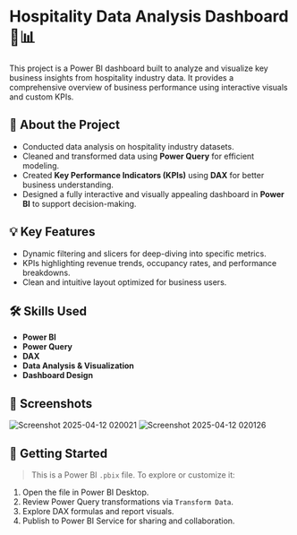 # Hospitality Data Analysis Dashboard 🏨📊

This project is a Power BI dashboard built to analyze and visualize key business insights from hospitality industry data. It provides a comprehensive overview of business performance using interactive visuals and custom KPIs.

## 📌 About the Project
- Conducted data analysis on hospitality industry datasets.
- Cleaned and transformed data using **Power Query** for efficient modeling.
- Created **Key Performance Indicators (KPIs)** using **DAX** for better business understanding.
- Designed a fully interactive and visually appealing dashboard in **Power BI** to support decision-making.

## 💡 Key Features

- Dynamic filtering and slicers for deep-diving into specific metrics.
- KPIs highlighting revenue trends, occupancy rates, and performance breakdowns.
- Clean and intuitive layout optimized for business users.

## 🛠️ Skills Used

- **Power BI**
- **Power Query**
- **DAX**
- **Data Analysis & Visualization**
- **Dashboard Design**

## 📸 Screenshots
![Screenshot 2025-04-12 020021](https://github.com/user-attachments/assets/940b7f9d-f740-409e-93de-3da572cc30d8)
![Screenshot 2025-04-12 020126](https://github.com/user-attachments/assets/f45117c7-be28-4147-a53d-d3901c4282b9)

## 🚀 Getting Started

> This is a Power BI `.pbix` file. To explore or customize it:

1. Open the file in Power BI Desktop.
2. Review Power Query transformations via `Transform Data`.
3. Explore DAX formulas and report visuals.
4. Publish to Power BI Service for sharing and collaboration.


